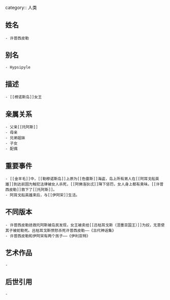 category:: 人类
## 姓名
	- 许普西皮勒
## 别名
	- Hypsipyle
## 描述
	- [[楞诺斯岛]]女王
## 亲属关系
	- 父亲[[托阿斯]]
	- 母亲
	- 兄弟姐妹
	- 子女
	- 配偶
## 重要事件
	- [[金羊毛]]中，[[勒穆诺斯岛]]上原为[[色雷斯]]海盗，岛上所有男人在[[阿耳戈船英雄]]到达前因为触犯法律被女人杀死，[[阿佛洛狄忒]]降下惩罚，女人身上都有臭味。[[许普西皮勒]]救下了[[托阿斯]]。
	- 阿耳戈船英雄来后，与[[伊阿宋]]生活。
## 不同版本
	- 许普西皮勒拯救托阿斯被岛民发现，女王被卖给[[吕枯耳戈斯（涅墨亚国王）]]为奴，无意使其子被蛇勒死。吕枯耳戈斯愤怒杀死许普西皮勒——《古代神话集》
	- 许普西皮勒和伊阿宋有两个孩子——《伊利亚特》
## 艺术作品
	-
## 后世引用
	-
